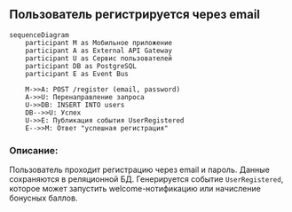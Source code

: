 ## Пользователь регистрируется через email

```mermaid
sequenceDiagram
    participant M as Мобильное приложение
    participant A as External API Gateway
    participant U as Сервис пользователей
    participant DB as PostgreSQL
    participant E as Event Bus

    M->>A: POST /register (email, password)
    A->>U: Перенаправление запроса
    U->>DB: INSERT INTO users
    DB-->>U: Успех
    U->>E: Публикация события UserRegistered
    E-->>M: Ответ "успешная регистрация"
```

### Описание:
Пользователь проходит регистрацию через email и пароль. Данные сохраняются в реляционной БД. Генерируется событие `UserRegistered`, которое может запустить welcome-нотификацию или начисление бонусных баллов.